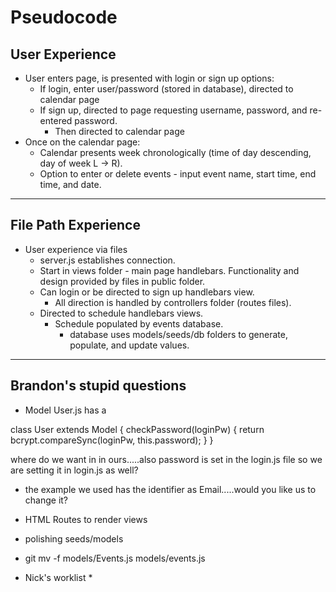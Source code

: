 # Pseudocode

## User Experience
* User enters page, is presented with login or sign up options:
    * If login, enter user/password (stored in database), directed to calendar page
    * If sign up, directed to page requesting username, password, and re-entered password.
        * Then directed to calendar page
* Once on the calendar page:
    * Calendar presents week chronologically (time of day descending, day of week L -> R).
    * Option to enter or delete events - input event name, start time, end time, and date.

---------------------------------------
## File Path Experience
* User experience via files
    * server.js establishes connection. 
    * Start in views folder - main page handlebars. Functionality and design provided by files in public folder.
    * Can login or be directed to sign up handlebars view.
        * All direction is handled by controllers folder (routes files).
    * Directed to schedule handlebars views.
        * Schedule populated by events database.
            * database uses models/seeds/db folders to generate, populate, and update values.

-----------------------------------------------------------------------------------------------
##  Brandon's stupid questions

* Model User.js has a 

class User extends Model {
  checkPassword(loginPw) {
    return bcrypt.compareSync(loginPw, this.password);
  }
}

where do we want in in ours.....also password is set in the login.js file so we are setting it in login.js as well?

* the example we used has the identifier as Email.....would you like us to change it?


* HTML Routes to render views
* polishing seeds/models
* git mv -f models/Events.js models/events.js

* Nick's worklist
    * 
